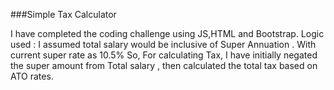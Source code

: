 ###Simple Tax Calculator

I have completed the coding challenge using JS,HTML and Bootstrap.
Logic used :
I assumed total salary would be inclusive of Super Annuation . With current super rate as 10.5%
So, For calculating Tax, I have initially negated the super amount from Total salary , then calculated the total tax based on ATO rates.
